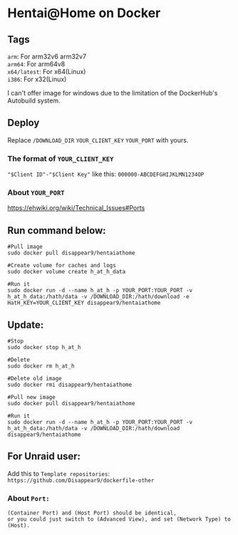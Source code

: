 # Hentai@Home on Docker

## Tags

`arm`: For arm32v6 arm32v7  
`arm64`: For arm64v8  
`x64/latest`: For x64(Linux)  
`i386`: For x32(Linux)  

I can't offer image for windows due to the limitation of the DockerHub's Autobuild system.

## Deploy

Replace `/DOWNLOAD_DIR` `YOUR_CLIENT_KEY` `YOUR_PORT` with yours.

### The format of `YOUR_CLIENT_KEY`

`"$Client ID"-"$Client Key"` like this: `000000-ABCDEFGHIJKLMN1234OP`

### About `YOUR_PORT`

https://ehwiki.org/wiki/Technical_Issues#Ports 

## Run command below:
	#Pull image
	sudo docker pull disappear9/hentaiathome

	#Create volume for caches and logs
	sudo docker volume create h_at_h_data
	
	#Run it
	sudo docker run -d --name h_at_h -p YOUR_PORT:YOUR_PORT -v h_at_h_data:/hath/data -v /DOWNLOAD_DIR:/hath/download -e HatH_KEY=YOUR_CLIENT_KEY disappear9/hentaiathome

## Update:
	#Stop
	sudo docker stop h_at_h
	
	#Delete
	sudo docker rm h_at_h
	
	#Delete old image
	sudo docker rmi disappear9/hentaiathome
	
	#Pull new image
	sudo docker pull disappear9/hentaiathome
	
	#Run it
	sudo docker run -d --name h_at_h -p YOUR_PORT:YOUR_PORT -v h_at_h_data:/hath/data -v /DOWNLOAD_DIR:/hath/download disappear9/hentaiathome
	

## For Unraid user:
Add this to `Template repositories`: `https://github.com/Disappear9/dockerfile-other`

### About `Port:`
	(Container Port) and (Host Port) should be identical, 
	or you could just switch to (Advanced View), and set (Network Type) to (Host).
